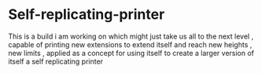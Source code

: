 # Self-replicating-printer
This is a build i am working on which might just take us all to the next level , capable of printing new extensions to extend itself and reach new heights , new limits , applied as a concept for using itself to create a larger version of itself a self replicating printer
